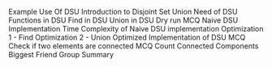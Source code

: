 Example Use Of DSU
Introduction to Disjoint Set Union
Need of DSU
Functions in DSU
Find in DSU
Union in DSU
Dry run MCQ
Naive DSU Implementation
Time Complexity of Naive DSU implementation
Optimization 1 - Find
Optimization 2 - Union
Optimized Implementation of DSU
MCQ
Check if two elements are connected
MCQ
Count Connected Components
Biggest Friend Group
Summary
